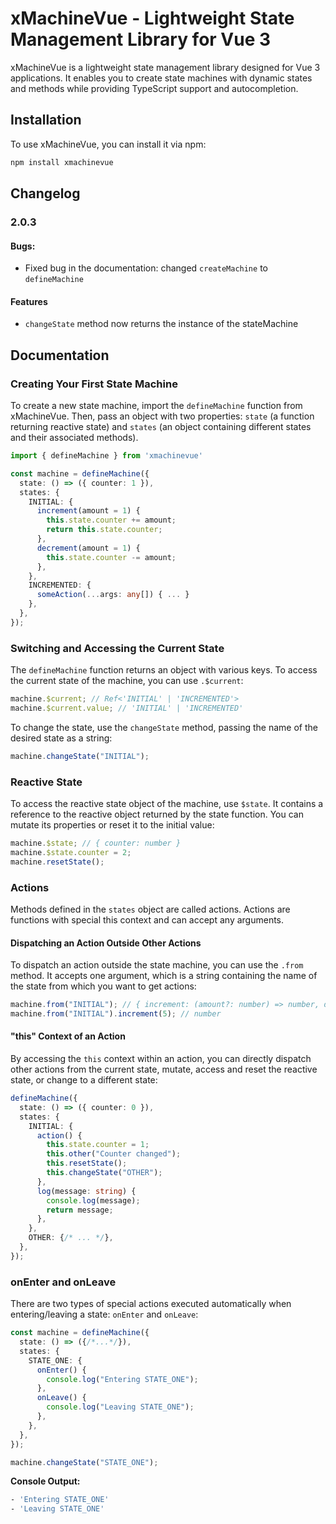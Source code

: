 # xMachineVue - Lightweight State Management Library for Vue 3

xMachineVue is a lightweight state management library designed for Vue 3
applications. It enables you to create state machines with dynamic states and
methods while providing TypeScript support and autocompletion.

## Installation

To use xMachineVue, you can install it via npm:

```bash
npm install xmachinevue
```

## Changelog

### 2.0.3

#### Bugs:

- Fixed bug in the documentation: changed `createMachine` to `defineMachine`

#### Features

- `changeState` method now returns the instance of the stateMachine

## Documentation

### Creating Your First State Machine

To create a new state machine, import the `defineMachine` function from
xMachineVue. Then, pass an object with two properties: `state` (a function
returning reactive state) and `states` (an object containing different states
and their associated methods).

```typescript
import { defineMachine } from 'xmachinevue'

const machine = defineMachine({
  state: () => ({ counter: 1 }),
  states: {
    INITIAL: {
      increment(amount = 1) {
        this.state.counter += amount;
        return this.state.counter;
      },
      decrement(amount = 1) {
        this.state.counter -= amount;
      },
    },
    INCREMENTED: {
      someAction(...args: any[]) { ... }
    },
  },
});
```

### Switching and Accessing the Current State

The `defineMachine` function returns an object with various keys. To access the
current state of the machine, you can use `.$current`:

```typescript
machine.$current; // Ref<'INITIAL' | 'INCREMENTED'>
machine.$current.value; // 'INITIAL' | 'INCREMENTED'
```

To change the state, use the `changeState` method, passing the name of the
desired state as a string:

```typescript
machine.changeState("INITIAL");
```

### Reactive State

To access the reactive state object of the machine, use `$state`. It contains a
reference to the reactive object returned by the state function. You can mutate
its properties or reset it to the initial value:

```typescript
machine.$state; // { counter: number }
machine.$state.counter = 2;
machine.resetState();
```

### Actions

Methods defined in the `states` object are called actions. Actions are functions
with special this context and can accept any arguments.

#### Dispatching an Action Outside Other Actions

To dispatch an action outside the state machine, you can use the `.from` method.
It accepts one argument, which is a string containing the name of the state from
which you want to get actions:

```typescript
machine.from("INITIAL"); // { increment: (amount?: number) => number, decrement: () => void }
machine.from("INITIAL").increment(5); // number
```

#### "this" Context of an Action

By accessing the `this` context within an action, you can directly dispatch
other actions from the current state, mutate, access and reset the reactive
state, or change to a different state:

```typescript
defineMachine({
  state: () => ({ counter: 0 }),
  states: {
    INITIAL: {
      action() {
        this.state.counter = 1;
        this.other("Counter changed");
        this.resetState();
        this.changeState("OTHER");
      },
      log(message: string) {
        console.log(message);
        return message;
      },
    },
    OTHER: {/* ... */},
  },
});
```

### onEnter and onLeave

There are two types of special actions executed automatically when
entering/leaving a state: `onEnter` and `onLeave`:

```typescript
const machine = defineMachine({
  state: () => ({/*...*/}),
  states: {
    STATE_ONE: {
      onEnter() {
        console.log("Entering STATE_ONE");
      },
      onLeave() {
        console.log("Leaving STATE_ONE");
      },
    },
  },
});

machine.changeState("STATE_ONE");
```

**Console Output:**

```bash
- 'Entering STATE_ONE'
- 'Leaving STATE_ONE'
```
